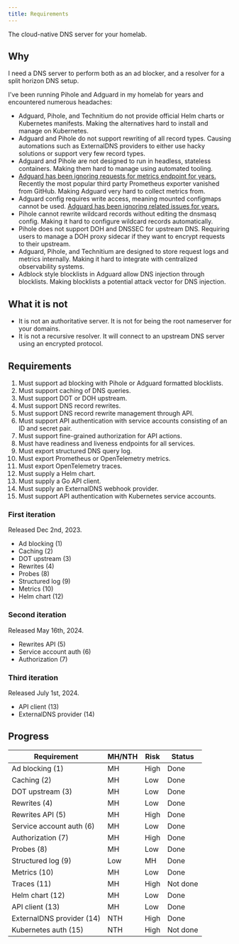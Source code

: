 ```yaml
---
title: Requirements
---
```


The cloud-native DNS server for your homelab.

## Why

I need a DNS server to perform both as an ad blocker, and a resolver for a split horizon DNS setup.

I've been running Pihole and Adguard in my homelab for years and encountered numerous headaches:

- Adguard, Pihole, and Technitium do not provide official Helm charts or Kubernetes manifests.
  Making the alternatives hard to install and manage on Kubernetes.
- Adguard and Pihole do not support rewriting of all record types.
  Causing automations such as ExternalDNS providers to either use hacky solutions or support very few record types.
- Adguard and Pihole are not designed to run in headless, stateless containers.
  Making them hard to manage using automated tooling.
- [Adguard has been ignoring requests for metrics endpoint for years.](https://github.com/AdguardTeam/AdGuardHome/issues/516)
  Recently the most popular third party Prometheus exporter vanished from GitHub.
  Making Adguard very hard to collect metrics from.
- Adguard config requires write access, meaning mounted configmaps cannot be used.
  [Adguard has been ignoring related issues for years.](https://github.com/AdguardTeam/AdGuardHome/issues/1964)
- Pihole cannot rewrite wildcard records without editing the dnsmasq config.
  Making it hard to configure wildcard records automatically.
- Pihole does not support DOH and DNSSEC for upstream DNS.
  Requiring users to manage a DOH proxy sidecar if they want to encrypt requests to their upstream.
- Adguard, Pihole, and Technitium are designed to store request logs and metrics internally.
  Making it hard to integrate with centralized observability systems.
- Adblock style blocklists in Adguard allow DNS injection through blocklists.
  Making blocklists a potential attack vector for DNS injection.

## What it is not

- It is not an authoritative server. It is not for being the root nameserver for your domains.
- It is not a recursive resolver. It will connect to an upstream DNS server using an encrypted protocol.

## Requirements

1. Must support ad blocking with Pihole or Adguard formatted blocklists.
1. Must support caching of DNS queries.
1. Must support DOT or DOH upstream.
1. Must support DNS record rewrites.
1. Must support DNS record rewrite management through API.
1. Must support API authentication with service accounts consisting of an ID and secret pair.
1. Must support fine-grained authorization for API actions.
1. Must have readiness and liveness endpoints for all services.
1. Must export structured DNS query log.
1. Must export Prometheus or OpenTelemetry metrics.
1. Must export OpenTelemetry traces.
1. Must supply a Helm chart.
1. Must supply a Go API client.
1. Must supply an ExternalDNS webhook provider.
1. Must support API authentication with Kubernetes service accounts.

### First iteration

Released Dec 2nd, 2023.

- Ad blocking (1)
- Caching (2)
- DOT upstream (3)
- Rewrites (4)
- Probes (8)
- Structured log (9)
- Metrics (10)
- Helm chart (12)

### Second iteration

Released May 16th, 2024.

- Rewrites API (5)
- Service account auth (6)
- Authorization (7)

### Third iteration

Released July 1st, 2024.

- API client (13)
- ExternalDNS provider (14)

## Progress

| Requirement | MH/NTH | Risk | Status |
|-|-|-|-|
| Ad blocking (1) | MH | High | Done |
| Caching (2) | MH | Low | Done |
| DOT upstream (3) | MH | Low | Done |
| Rewrites (4) | MH | Low | Done |
| Rewrites API (5) | MH | High | Done |
| Service account auth (6) | MH | Low | Done |
| Authorization (7) | MH | High | Done |
| Probes (8) | MH | Low | Done |
| Structured log (9) | Low | MH | Done |
| Metrics (10) | MH | Low | Done |
| Traces (11) | MH | High | Not done |
| Helm chart (12) | MH | Low | Done |
| API client (13) | MH | Low | Done |
| ExternalDNS provider (14) | NTH | High | Done |
| Kubernetes auth (15) | NTH | High | Not done |
